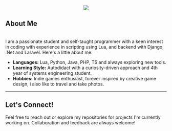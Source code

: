 
<p align="center">
    <img src="https://readme-typing-svg.herokuapp.com?font=Time+New+Roman&color=cyan&size=25&center=true&vCenter=true&width=600&height=100&lines=Halo"></a>
</p>

**About Me**
---
<br>
I am a passionate student and self-taught programmer with a keen interest in coding with experience in scripting using Lua, and backend with Django, .Net and Laravel. Here's a little about me:

- **Languages:** Lua, Python, Java, PHP, TS and always exploring new tools.
- **Learning Style:** Autodidact with a curiosity-driven approach and 4th year of systems engineering student.
- **Hobbies:** Indie games enthusiast, forever inspired by creative game design, i also like to travel and take photos.

---

## **Let's Connect!**
Feel free to reach out or explore my repositories for projects I'm currently working on. Collaboration and feedback are always welcome!
